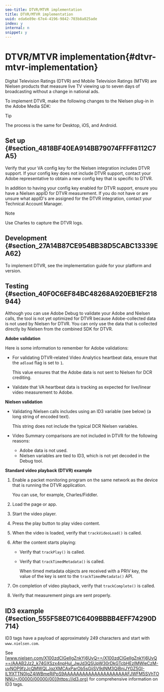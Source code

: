 ```yaml
---
seo-title: DTVR/MTVR implementation
title: DTVR/MTVR implementation
uuid: eda6e89e-67e4-4196-9842-703b8a025ade
index: y
internal: n
snippet: y
---
```


# DTVR/MTVR implementation{#dtvr-mtvr-implementation}

Digital Television Ratings (DTVR) and Mobile Television Ratings (MTVR) are Nielsen products that measure live TV viewing up to seven days of broadcasting without a change in national ads.

To implement DTVR, make the following changes to the Nielsen plug-in in the Adobe Media SDK:

>[!TIP]
>
>The process is the same for Desktop, iOS, and Android.

## Set up {#section_4818BF40EA914BB79074FFFF8112C7A5}

Verify that your VA config key for the Nielsen integration includes DTVR support. If your config key does not include DTVR support, contact your Adobe representative to obtain a new config key that is specific to DTVR.

In addition to having your config key enabled for DTVR support, ensure you have a Nielsen appID for DTVR measurement. If you do not have or are unsure what appID's are assigned for the DTVR integration, contact your Technical Account Manager.

>[!NOTE]
>
>Use Charles to capture the DTVR logs.

## Development {#section_27A14B87CE954BB38D5CABC13339EA62}

To implement DTVR, see the implementation guide for your platform and version.

## Testing {#section_40F0C6EF84BC48268A920EB1EF218944}

Although you can use Adobe Debug to validate your Adobe and Nielsen calls, the tool is not yet optimized for DTVR because Adobe-collected data is not used by Nielsen for DTVR. You can only use the data that is collected directly by Nielsen from the combined SDK for DTVR.

**Adobe validation**

Here is some information to remember for Adobe validations:

* For validating DTVR-related Video Analytics heartbeat data, ensure that the `adload` flag is set to `1`.

  This value ensures that the Adobe data is not sent to Nielsen for DCR crediting. 

* Validate that VA heartbeat data is tracking as expected for live/linear video measurement to Adobe.

**Nielsen validation**

* Validating Nielsen calls includes using an ID3 variable (see below) (a long string of encoded text).

  This string does not include the typical DCR Nielsen variables. 

* Video Summary comparisons are not included in DTVR for the following reasons:

    * Adobe data is not used. 
    * Nielsen variables are tied to ID3, which is not yet decoded in the Debug tool.

**Standard video playback (DTVR) example**

1. Enable a packet monitoring program on the same network as the device that is running the DTVR application.

   You can use, for example, Charles/Fiddler. 
1. Load the page or app. 
1. Start the video player. 
1. Press the play button to play video content. 
1. When the video is loaded, verify that `trackVideoLoad()` is called. 
1. After the content starts playing:

    * Verify that `trackPlay()` is called. 
    * Verify that `trackTimedMetadata()` is called.

      When timed metadata objects are received with a PRIV key, the value of the key is sent to the `trackTimedMetadata()` API.

1. On completion of video playback, verify that `trackComplete()` is called. 
1. Verify that measurement pings are sent properly.

## ID3 example {#section_555F58E071C6409BBBB4EFF74290D714}

ID3 tags have a payload of approximately 249 characters and start with `www.nielsen.com`.

See [www.nielsen.com/X100zdCIGeIlgZnkYj6UvQ==/X100zdCIGeIlgZnkYj6UvQ==/AAAB2Jz2_k74GXSzx4npHuI_JwJd3QSUpW30rDkGTcbHEzIMWleCzM-uvNOP9fzJcQMWQLJqzXMCAxParOb5sGijSV9dNM3QiBniJYGZ5GI-lL1fXTTN0IgZ4iWBmeRiPpS9AAAAAAAAAAAAAAAAAAAAAFJWFM5SVhTONNU=/00000/00000/00](https://id3.org) for comprehensive information on ID3 tags.
